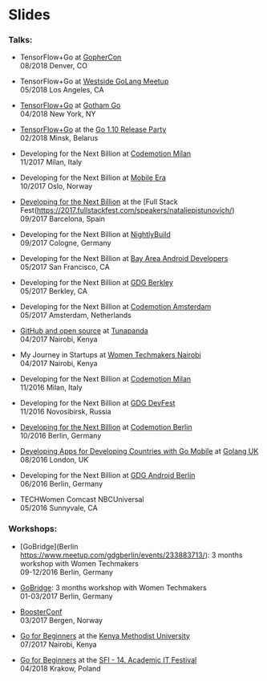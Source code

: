 # Slides

### Talks:

- TensorFlow+Go at [GopherCon](https://www.gophercon.com/agenda)
<br>08/2018 Denver, CO

- TensorFlow+Go at [Westside GoLang Meetup](https://www.meetup.com/Westside-GoLang-Meetup/events/250189107)
<br>05/2018 Los Angeles, CA

- [TensorFlow+Go](https://github.com/Pisush/slides/blob/master/Slides/tf%2Bgo-tham.pdf) at [Gotham Go](http://gothamgo.com/)
<br>04/2018 New York, NY

- [TensorFlow+Go](https://github.com/Pisush/slides/blob/master/Slides/TF%2BGO-Minsk.pdf) at the [Go 1.10 Release Party](https://www.facebook.com/events/202545833823265/)
<br>02/2018  Minsk, Belarus

- Developing for the Next Billion at [Codemotion Milan](https://milan2017.codemotionworld.com/talk-detail/?detail=6581)
<br>11/2017 Milan, Italy

- Developing for the Next Billion at [Mobile Era](https://mobileera.rocks/speakers/209)
<br>10/2017 Oslo, Norway

- [Developing for the Next Billion](https://www.youtube.com/watch?v=eHIfPLt-Ckc) at the [Full Stack Fest(https://2017.fullstackfest.com/speakers/nataliepistunovich/)
<br>09/2017 Barcelona, Spain

- Developing for the Next Billion at [NightlyBuild](https://www.nightlybuild.io/speakers)
<br>09/2017 Cologne, Germany

- Developing for the Next Billion at [Bay Area Android Developers](https://www.meetup.com/bayareaandroid/events/239670662)
<br>05/2017 San Francisco, CA

- Developing for the Next Billion at [GDG Berkley](https://www.meetup.com/GDGBerkeley/events/239853523)
<br>05/2017 Berkley, CA

- Developing for the Next Billion at [Codemotion Amsterdam](http://amsterdam2017.codemotionworld.com/talk-detail/?detail=5764)
<br>05/2017 Amsterdam, Netherlands

- [GitHub and open source](https://github.com/Pisush/go_for_complete_beginners/blob/master/slides/github-and-open-source.key) at [Tunapanda](http://www.tunapanda.org/)
<br>04/2017 Nairobi, Kenya

- My Journey in Startups at [Women Techmakers Nairobi](http://wtmnairobi.blogspot.nl/2017/04/women-techmakers-nairobi-2017-summit.html)
<br>04/2017 Nairobi, Kenya

- Developing for the Next Billion at [Codemotion Milan](http://milan2016.codemotionworld.com/talk-detail/?detail=3801)
<br>11/2016 Milan, Italy

- Developing for the Next Billion at [GDG DevFest](https://devfest.gdg.org.ru/en/schedule/#session-2)
<br>11/2016 Novosibirsk, Russia

- [Developing for the Next Billion](https://voicerepublic.com/talks/developing-apps-for-developing-countries) at [Codemotion Berlin](http://berlin2016.codemotionworld.com/talk-detail/?detail=3799)
<br>10/2016 Berlin, Germany

- [Developing Apps for Developing Countries with Go Mobile](https://youtu.be/JzZwQg0FCrY) at [Golang UK](http://golanguk.com/speakers/#natalie-pistunovich)
<br>08/2016 London, UK

 - Developing for the Next Billion at [GDG Android Berlin](http://www.meetup.com/GDG-Berlin-Android/events/230697454)
<br>06/2016 Berlin, Germany

- TECHWomen Comcast NBCUniversal 
<br>05/2016 Sunnyvale, CA

### Workshops:
- [GoBridge](Berlin https://www.meetup.com/gdgberlin/events/233883713/): 3 months workshop with Women Techmakers
<br>09-12/2016 Berlin, Germany

- [GoBridge](https://www.meetup.com/gdg-berlin/events/236594458/): 3 months workshop with Women Techmakers
<br> 01-03/2017 Berlin, Germany
 
- [BoosterConf](https://www.boosterconf.no/info/speakers)
<br>03/2017 Bergen, Norway
 
- [Go for Beginners](https://github.com/Pisush/go_for_complete_beginners/blob/master/slides/go_KeMU_Hub.pdf) at the [Kenya Methodist University](https://www.kamilimu.org/innovation-and-ict-skills)
<br>07/2017 Nairobi, Kenya

- [Go for Beginners](https://github.com/Pisush/go_for_complete_beginners/blob/master/slides/go_for_beginners_sfi.pdf) at the [SFI - 14. Academic IT Festival](http://sfi.org.pl/prelegenci/natalie-pistunovich/)
<br>04/2018 Krakow, Poland

